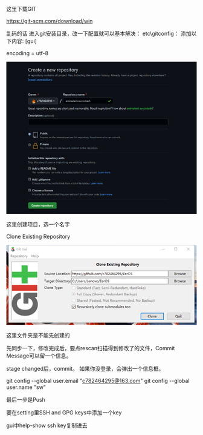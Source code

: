 这里下载GIT

https://git-scm.com/download/win




乱码的话
进入git安装目录，改一下配置就可以基本解决：
etc\gitconfig：
添加以下内容:
[gui]

encoding = utf-8

![zero](images/newproject.png)

这里创建项目，选一个名字


Clone Existing Repository

![zero](images/clone.png)

这里文件夹是不能先创建的

先同步一下，修改完成后，要点rescan扫描得到修改了的文件，Commit Message可以留一个信息。

stage changed后，commit。
如果你没登录，会弹出一个信息框。

git config --global user.email "c782464295@163.com"
git config --global user.name "sw"

最后一步是Push

要在setting里SSH and GPG keys中添加一个key

gui中help-show ssh key复制进去